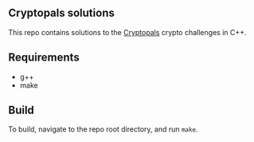 ## Cryptopals solutions


This repo contains solutions to the [Cryptopals](https://cryptopals.com/) crypto challenges in C++.

## Requirements

* g++
* make

## Build

To build, navigate to the repo root directory, and run `make`.


